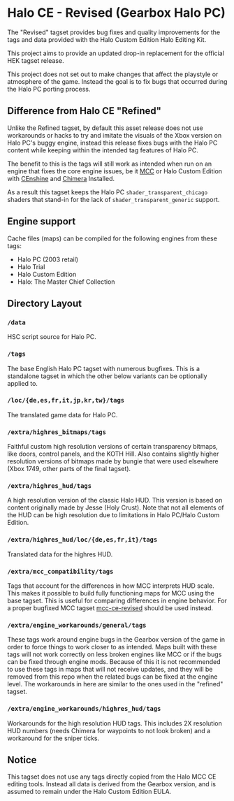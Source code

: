 # Halo CE - Revised (Gearbox Halo PC)
The "Revised" tagset provides bug fixes and quality improvements for the tags and data
provided with the Halo Custom Edition Halo Editing Kit.

This project aims to provide an updated drop-in replacement for the official HEK tagset release.

This project does not set out to make changes that affect the playstyle or atmosphere of the game.
Instead the goal is to fix bugs that occurred during the Halo PC porting process.

## Difference from Halo CE "Refined"
Unlike the Refined tagset, by default this asset release does not use workarounds or hacks to try and
imitate the visuals of the Xbox version on Halo PC's buggy engine, instead this release
fixes bugs with the Halo PC content while keeping within the intended tag features of Halo PC.

The benefit to this is the tags will still work as intended when run on an engine that fixes
the core engine issues, be it [MCC](https://store.steampowered.com/app/976730/Halo_The_Master_Chief_Collection/) or Halo Custom Edition with [CEnshine](https://github.com/Sledmine/censhine) and [Chimera](https://github.com/SnowyMouse/chimera) Installed.

As a result this tagset keeps the Halo PC `shader_transparent_chicago` shaders that stand-in for the lack of `shader_transparent_generic` support.

## Engine support
Cache files (maps) can be compiled for the following engines from these tags:

- Halo PC (2003 retail)
- Halo Trial
- Halo Custom Edition
- Halo: The Master Chief Collection

## Directory Layout
### `/data`
HSC script source for Halo PC.
### `/tags`
The base English Halo PC tagset with numerous bugfixes. This is a standalone tagset in which the other below variants can be optionally applied to.
### `/loc/{de,es,fr,it,jp,kr,tw}/tags`
The translated game data for Halo PC.
### `/extra/highres_bitmaps/tags`
Faithful custom high resolution versions of certain transparency bitmaps, like doors, control panels, and the KOTH Hill.
Also contains slightly higher resolution versions of bitmaps made by bungie that were used elsewhere (Xbox 1749, other parts of the final tagset).
### `/extra/highres_hud/tags`
A high resolution version of the classic Halo HUD. This version is based on content originally made by Jesse (Holy Crust).
Note that not all elements of the HUD can be high resolution due to limitations in Halo PC/Halo Custom Edition.
### `/extra/highres_hud/loc/{de,es,fr,it}/tags`
Translated data for the highres HUD.
### `/extra/mcc_compatibility/tags`
Tags that account for the differences in how MCC interprets HUD scale. This makes it possible to build fully functioning maps for MCC using the base tagset.
This is useful for comparing differences in engine behavior. For a proper bugfixed MCC tagset [mcc-ce-revised](https://github.com/Aerocatia/mcc-ce-revised) should be used instead.
### `/extra/engine_workarounds/general/tags`
These tags work around engine bugs in the Gearbox version of the game in order to force things to work closer to as intended.
Maps built with these tags will not work correctly on less broken engines like MCC or if the bugs can be fixed through engine mods.
Because of this it is not recommended to use these tags in maps that will not receive updates, and they will be removed from this repo
when the related bugs can be fixed at the engine level. The workarounds in here are similar to the ones used in the "refined" tagset.
### `/extra/engine_workarounds/highres_hud/tags`
Workarounds for the high resolution HUD tags. This includes 2X resolution HUD numbers (needs Chimera for waypoints to not look broken) and a workaround for the sniper ticks.

## Notice
This tagset does not use any tags directly copied from the Halo MCC CE editing tools. Instead all data is derived
from the Gearbox version, and is assumed to remain under the Halo Custom Edition EULA.
